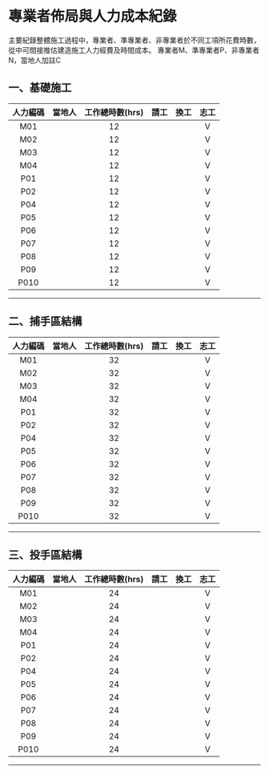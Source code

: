 # 專業者佈局與人力成本紀錄 
主要紀錄整體施工過程中，專業者、準專業者、非專業者於不同工項所花費時數，從中可間接推估建造施工人力經費及時間成本。
專業者M、準專業者P、非專業者N，當地人加註C

## 一、基礎施工
|人力編碼|當地人|工作總時數(hrs)|請工|換工|志工|
|:-:|:-:|:-:|:-:|:-:|:-:|
|M01 |   |12   |   |   |V   |
|M02 |   |12   |   |   |V   |
|M03 |   |12   |   |   |V   |
|M04 |   |12   |   |   |V   |
|P01 |   |12   |   |   |V   |
|P02 |   |12   |   |   |V   |
|P04 |   |12   |   |   |V   |
|P05 |   |12   |   |   |V   |
|P06 |   |12   |   |   |V   |
|P07 |   |12   |   |   |V   |
|P08 |   |12   |   |   |V   |
|P09 |   |12   |   |   |V   |
|P010 |   |12   |   |   |V   |
***
## 二、捕手區結構
|人力編碼|當地人|工作總時數(hrs)|請工|換工|志工|
|:-:|:-:|:-:|:-:|:-:|:-:|
|M01 |   |32   |   |   |V   |
|M02 |   |32   |   |   |V   |
|M03 |   |32   |   |   |V   |
|M04 |   |32   |   |   |V   |
|P01 |   |32   |   |   |V   |
|P02 |   |32   |   |   |V   |
|P04 |   |32   |   |   |V   |
|P05 |   |32   |   |   |V   |
|P06 |   |32   |   |   |V   |
|P07 |   |32   |   |   |V   |
|P08 |   |32   |   |   |V   |
|P09 |   |32   |   |   |V   |
|P010 |   |32   |   |   |V   |
***
## 三、投手區結構
|人力編碼|當地人|工作總時數(hrs)|請工|換工|志工|
|:-:|:-:|:-:|:-:|:-:|:-:|
|M01 |   |24   |   |   |V   |
|M02 |   |24   |   |   |V   |
|M03 |   |24   |   |   |V   |
|M04 |   |24   |   |   |V   |
|P01 |   |24   |   |   |V   |
|P02 |   |24   |   |   |V   |
|P04 |   |24   |   |   |V   |
|P05 |   |24   |   |   |V   |
|P06 |   |24   |   |   |V   |
|P07 |   |24   |   |   |V   |
|P08 |   |24   |   |   |V   |
|P09 |   |24   |   |   |V   |
|P010 |   |24   |   |   |V   |
***